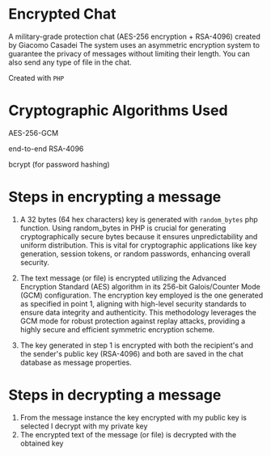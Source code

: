 # Encrypted Chat
A military-grade protection chat (AES-256 encryption + RSA-4096) created by Giacomo Casadei
The system uses an asymmetric encryption system to guarantee the privacy of messages without limiting their length.
You can also send any type of file in the chat.

Created with `PHP`

# Cryptographic Algorithms Used
AES-256-GCM

end-to-end RSA-4096

bcrypt (for password hashing)

# Steps in encrypting a message
1) A 32 bytes (64 hex characters) key is generated with `random_bytes` php function.
   Using random_bytes in PHP is crucial for generating cryptographically secure bytes because it ensures unpredictability and uniform distribution.
   This is vital for cryptographic applications like key generation, session tokens, or random passwords, enhancing overall security.

2) The text message (or file) is encrypted utilizing the Advanced Encryption Standard (AES) algorithm in its 256-bit Galois/Counter Mode (GCM) configuration.
   The encryption key employed is the one generated as specified in point 1, aligning with high-level security standards to ensure data integrity and authenticity.
   This methodology leverages the GCM mode for robust protection against replay attacks, providing a highly secure and efficient symmetric encryption scheme.

3) The key generated in step 1 is encrypted with both the recipient's and the sender's public key (RSA-4096) and both are saved in the chat database as message properties.

# Steps in decrypting a message
1) From the message instance the key encrypted with my public key is selected I decrypt with my private key
2) The encrypted text of the message (or file) is decrypted with the obtained key
